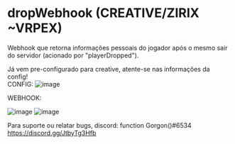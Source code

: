 # dropWebhook (CREATIVE/ZIRIX ~VRPEX)

Webhook que retorna informações pessoais do jogador após o mesmo sair do servidor (acionado por "playerDropped").<br>

Já vem pre-configurado para creative, atente-se nas informações da config!<br>
CONFIG:
![image](https://user-images.githubusercontent.com/65298690/131127452-21ad5470-7c33-435b-9fb7-76a9b712b9a8.png)

WEBHOOK:

![image](https://user-images.githubusercontent.com/65298690/131050760-9a2e5331-8f7c-4e64-855f-386f92f013c8.png)
![image](https://user-images.githubusercontent.com/65298690/131050764-68322a23-554e-4782-b703-af54c1e16235.png)

Para suporte ou relatar bugs, discord: function Gorgon()#6534
https://discord.gg/JtbyTg3Hfb

